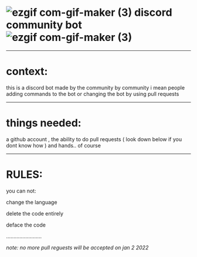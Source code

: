 # ![ezgif com-gif-maker (3)](https://user-images.githubusercontent.com/90879002/143209127-8473102b-8c34-46d6-a8b6-b8195492efe7.gif) discord community bot ![ezgif com-gif-maker (3)](https://user-images.githubusercontent.com/90879002/143209139-1c1ab263-989d-4da3-8bc6-2a14b48df6e6.gif)


-----------------------------------


# context:

this is a discord bot made by the community by community i mean people adding commands to the bot or changing the bot by using pull requests

_____________________

# things needed:

a github account , the ability to do pull requests ( look down below if you dont know how ) and hands.. of course

_________________________

# RULES: 

you can not:

change the language 

delete the code entirely 

deface the code 


........................



_note: no more pull reguests will be accepted on jan 2 2022_



